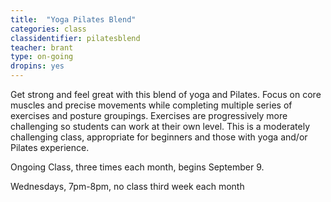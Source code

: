```yaml
---
title:  "Yoga Pilates Blend"
categories: class
classidentifier: pilatesblend
teacher: brant
type: on-going
dropins: yes
---
```

Get strong and feel great with this blend of yoga and Pilates. Focus on core muscles and precise movements while completing multiple series of exercises and posture groupings. Exercises are progressively more challenging so students can work at their own level. This is a moderately challenging class, appropriate for beginners and those with yoga and/or Pilates experience.

Ongoing Class, three times each month, begins September 9.

Wednesdays, 7pm-8pm, no class third week each month
